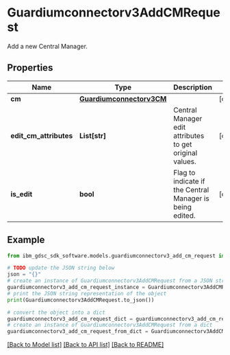 # Guardiumconnectorv3AddCMRequest

Add a new Central Manager.

## Properties

Name | Type | Description | Notes
------------ | ------------- | ------------- | -------------
**cm** | [**Guardiumconnectorv3CM**](Guardiumconnectorv3CM.md) |  | [optional] 
**edit_cm_attributes** | **List[str]** | Central Manager edit attributes to get original values. | [optional] 
**is_edit** | **bool** | Flag to indicate if the Central Manager is being edited. | [optional] 

## Example

```python
from ibm_gdsc_sdk_software.models.guardiumconnectorv3_add_cm_request import Guardiumconnectorv3AddCMRequest

# TODO update the JSON string below
json = "{}"
# create an instance of Guardiumconnectorv3AddCMRequest from a JSON string
guardiumconnectorv3_add_cm_request_instance = Guardiumconnectorv3AddCMRequest.from_json(json)
# print the JSON string representation of the object
print(Guardiumconnectorv3AddCMRequest.to_json())

# convert the object into a dict
guardiumconnectorv3_add_cm_request_dict = guardiumconnectorv3_add_cm_request_instance.to_dict()
# create an instance of Guardiumconnectorv3AddCMRequest from a dict
guardiumconnectorv3_add_cm_request_from_dict = Guardiumconnectorv3AddCMRequest.from_dict(guardiumconnectorv3_add_cm_request_dict)
```
[[Back to Model list]](../README.md#documentation-for-models) [[Back to API list]](../README.md#documentation-for-api-endpoints) [[Back to README]](../README.md)


